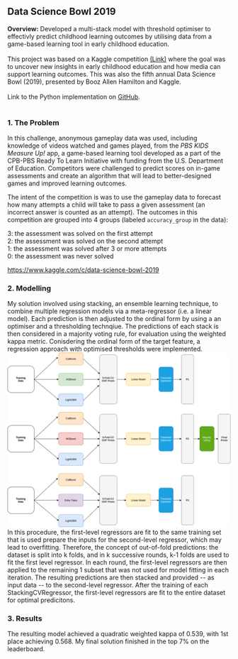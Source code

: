 ## Data Science Bowl 2019

**Overview:** 
Developed a multi-stack model with threshold optimiser to effectivly predict childhood learning outcomes by utilising data from a game-based learning tool in early childhood education.
<br><br>
This project was based on a Kaggle competition [(Link)](https://www.kaggle.com/c/data-science-bowl-2019) where the goal was to uncover new insights in early childhood education and how media can support learning outcomes. This was also the fifth annual Data Science Bowl (2019), presented by Booz Allen Hamilton and Kaggle.
<br><br>
Link to the Python implementation on [GitHub](https://github.com/leomuckley/DataScienceBowl-2019).
<br><br>

### 1. The Problem

In this challenge, anonymous gameplay data was used, including knowledge of videos watched and games played, 
from the <em>PBS KIDS Measure Up!</em> app, a game-based learning tool developed as a part of the CPB-PBS Ready To Learn Initiative
with funding from the U.S. Department of Education. 
Competitors were challenged to predict scores on in-game assessments and create an algorithm that will lead to better-designed 
games and improved learning outcomes.

The intent of the competition is was to use the gameplay data to forecast how many attempts a child will take to pass a given
assessment (an incorrect answer is counted as an attempt). The outcomes in this competition are grouped into 4 groups 
(labeled  `accuracy_group`  in the data):

3: the assessment was solved on the first attempt<br/>
2: the assessment was solved on the second attempt<br/>
1: the assessment was solved after 3 or more attempts<br/>
0: the assessment was never solved<br/>

<https://www.kaggle.com/c/data-science-bowl-2019>

### 2. Modelling

My solution involved using stacking, an ensemble learning technique, to combine multiple regression models via a meta-regressor (i.e. a linear model). Each prediction is then adjusted to the ordinal form by using a an optimiser and a thresholding technqiue. The predictions of each stack is then considered in a majority voting rule, for evaluation using the weighted kappa metric. 
Conisdering the ordinal form of the target feature, a regression approach with optimised thresholds were implemented.
<br>
<img src="images/ds-bowl19.png?raw=true"/>
In this procedure, the first-level regressors are fit to the same training set that is used prepare the inputs for the second-level regressor, which may lead to overfitting. Therefore, the concept of out-of-fold predictions: the dataset is split into k folds, and in k successive rounds, k-1 folds are used to fit the first level regressor. In each round, the first-level regressors are then applied to the remaining 1 subset that was not used for model fitting in each iteration. The resulting predictions are then stacked and provided -- as input data -- to the second-level regressor. After the training of each StackingCVRegressor, the first-level regressors are fit to the entire dataset for optimal predicitons.
<br>

### 3. Results

The resulting model achieved a quadratic weighted kappa of 0.539, with 1st place achieving 0.568. My final solution finished in the top 7% on the leaderboard.
